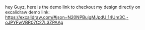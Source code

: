 hey Guyz, here is the demo link to checkout my design directly on excalidraw
demo link:  https://excalidraw.com/#json=N20NPBuigMJpdU_14Um3C,-oJPYFwVBR07C27L3ZPAAg

